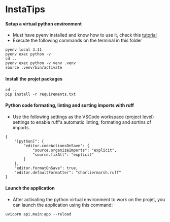 # InstaTips


#### Setup a virtual python environment
* Must have pyenv installed and know how to use it, check this [tutorial](https://blog.teclado.com/how-to-use-pyenv-manage-python-versions/)
* Execute the following commands on the terminal in this folder
```
pyenv local 3.11
pyenv exec python -v
cd ..
pyenv exec python -v venv .venv
source .venv/bin/activate
```

#### Install the projet packages
```
cd ..
pip install -r requirements.txt
```

#### Python code formating, linting and sorting imports with ruff
* Use the following settings as the VSCode workspace (project level) settings to enable ruff's automatic linting, formating and sortins of imports.
```
{
    "[python]": {
        "editor.codeActionsOnSave": {
            "source.organizeImports": "explicit",
            "source.fixAll": "explicit"
        }
    },
    "editor.formatOnSave": true,
    "editor.defaultFormatter": "charliermarsh.ruff"
}
```
#### Launch the application
* After activating the python virtual environment to work on the projet, you can launch the application using this command:
```
uvicorn api.main:app --reload
```
